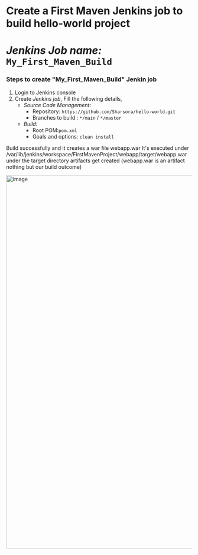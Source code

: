
# Create a First Maven Jenkins job to build hello-world project 
# *Jenkins Job name:* `My_First_Maven_Build`


### Steps to create "My_First_Maven_Build" Jenkin job
1. Login to Jenkins console
1. Create *Jenkins job*, Fill the following details,
   - *Source Code Management:*
      - Repository: `https://github.com/Sharsora/hello-world.git`
      - Branches to build : `*/main` / `*/master` 
   - *Build:*
     - Root POM:`pom.xml`
     - Goals and options: `clean install`

Build successfully and it creates a war file webapp.war
It's executed under /var/lib/jenkins/workspace/FirstMavenProject/webapp/target/webapp.war
under the target directory artifacts get created (webapp.war is an artifact nothing but our build outcome)

<img width="1009" alt="image" src="https://github.com/Sharsora/Devops-Project/assets/135323873/f3fca82f-1435-4b4d-93d0-ae55e757563f">
